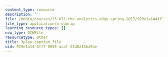 ```yaml
---
content_type: resource
description: ''
file: /media/courses/15-071-the-analytics-edge-spring-2017/929e1a144ff75655acaf21d8a15ba9ae_xEjZjz7oxbI.vtt
file_type: application/x-subrip
learning_resource_types: []
ocw_type: OCWFile
resourcetype: Other
title: 3play caption file
uid: 929e1a14-4ff7-5655-acaf-21d8a15ba9ae
---
```

